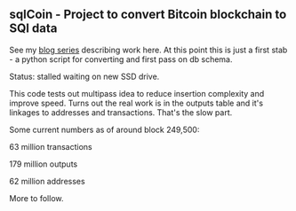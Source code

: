 ## sqlCoin - Project to convert Bitcoin blockchain to SQl data

See my [blog series](http://www.neocogent.com) describing work here. At this point this is just a first stab - a python script for converting and first pass on db schema.

Status: stalled waiting on new SSD drive.

This code tests out multipass idea to reduce insertion complexity and improve speed. Turns out the real work is in the outputs table and it's linkages to addresses and transactions. That's the slow part.

Some current numbers as of around block 249,500:

63 million transactions

179 million outputs

62 million addresses

More to follow.




